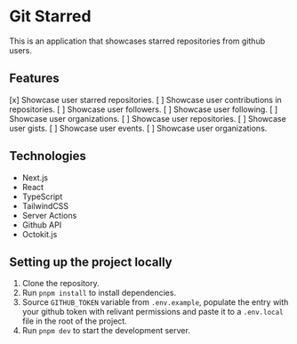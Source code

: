 # Git Starred

This is an application that showcases starred repositories from github users.

## Features

[x] Showcase user starred repositories.
[ ] Showcase user contributions in repositories.
[ ] Showcase user followers.
[ ] Showcase user following.
[ ] Showcase user organizations.
[ ] Showcase user repositories.
[ ] Showcase user gists.
[ ] Showcase user events.
[ ] Showcase user organizations.

## Technologies

- Next.js
- React
- TypeScript
- TailwindCSS
- Server Actions
- Github API
- Octokit.js

## Setting up the project locally

1. Clone the repository.
2. Run `pnpm install` to install dependencies.
3. Source `GITHUB_TOKEN` variable from `.env.example`, populate the entry with your github token with relivant permissions and paste it to a `.env.local` file in the root of the project.
4. Run `pnpm dev` to start the development server.
